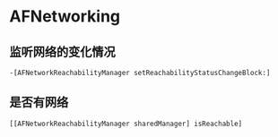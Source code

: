 #  AFNetworking

## 监听网络的变化情况



```
-[AFNetworkReachabilityManager setReachabilityStatusChangeBlock:]
```

## 是否有网络

```
[[AFNetworkReachabilityManager sharedManager] isReachable]
```

